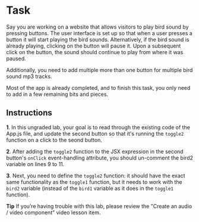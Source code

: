 # Task

Say you are working on a website that allows visitors to play bird sound by pressing buttons. The user interface is set up so that when a user presses a button it will start playing the bird sounds. Alternatively, if the bird sound is already playing, clicking on the button will pause it. Upon a subsequent click on the button, the sound should continue to play from where it was paused.

Additionally, you need to add multiple more than one button for multiple bird sound mp3 tracks.

Most of the app is already completed, and to finish this task, you only need to add in a few remaining bits and pieces.

## Instructions

**1**. In this ungraded lab, your goal is to read through the existing code of the App.js file, and update the second button so that it's running the `toggle2` function on a click to the seond button.

**2**. After adding the `toggle2` function to the JSX expression in the second button's `onClick` event-handling attribute, you should un-comment the bird2 variable on lines 9 to 11.

**3**. Next, you need to define the `toggle2` function: it should have the exact same functionality as the `toggle1` function, but it needs to work with the `bird2` variable (instead of the `bird1` variable as it does in the `toggle1` function).

**Tip**
If you’re having trouble with this lab, please review the "Create an audio / video component" video lesson item.

